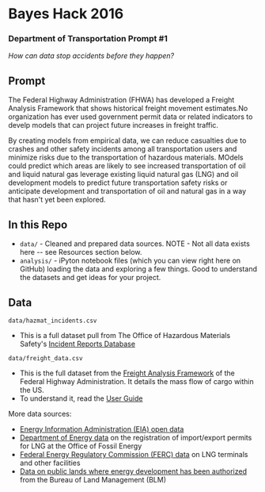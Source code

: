 # Bayes Hack 2016
### Department of Transportation Prompt #1

_How can data stop accidents before they happen?_

## Prompt

The Federal Highway Administration (FHWA) has developed a Freight Analysis Framework that shows historical freight movement estimates.No organization has ever used government permit data or related indicators to develp models that can project future increases in freight traffic.

By creating models from empirical data, we can reduce casualties due to crashes and other safety incidents among all transportation users and minimize risks due to the transportation of hazardous materials. MOdels could predict which areas are likely to see increased transportation of oil and liquid natural gas leverage existing liquid natural gas (LNG) and oil development models to predict future transportation safety risks or anticipate development and transportation of oil and natural gas in a way that hasn't yet been explored.

## In this Repo

* `data/` - Cleaned and prepared data sources. NOTE - Not all data exists here -- see Resources section below.
* `analysis/` - iPyton notebook files (which you can view right here on GitHub) loading the data and exploring a few things. Good to understand the datasets and get ideas for your project.

## Data

`data/hazmat_incidents.csv`
* This is a full dataset pull from The Office of Hazardous Materials Safety's [Incident Reports Database](https://hazmatonline.phmsa.dot.gov/IncidentReportsSearch/IncrSearch.aspx)

`data/freight_data.csv`
* This is the full dataset from the [Freight Analysis Framework](http://www.ops.fhwa.dot.gov/freight/freight_analysis/faf/) of the Federal Highway Administration. It details the mass flow of cargo within the US.</li>
* To understand it, read the [User Guide](http://www.ops.fhwa.dot.gov/freight/freight_analysis/faf/faf3/userguide/index.htm)

<p>More data sources:</p>
<ul>
    <li><a href="http://www.eia.gov/opendata/index.cfm">Energy Information Administration (EIA) open data</a></li>
    <li><a href="http://energy.gov/fe/downloads/electronic-docket-room-e-docket-room">Department of Energy data</a> on the registration of import/export permits for LNG at the Office of Fossil Energy</li>
    <li><a href="http://www.ferc.gov/industries/gas/indus-act/lng.asp">Federal Energy Regulatory Commission (FERC) data</a> on LNG terminals and other facilities</li>
    <li><a href="http://www.blm.gov/wo/st/en/prog/energy/oil_and_gas/statistics.html">Data on public lands where energy development has been authorized</a> from the Bureau of Land Management (BLM)</li>
</ul>
